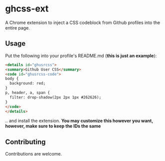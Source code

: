 # ghcss-ext
A Chrome extension to inject a CSS codeblock from Github profiles into the entire page.

## Usage
Put the following into your profile's README.md (**this is just an example**):

```md
<details id="ghusrcss">
<summary>Github User CSS</summary>
<code id="ghusrcss-code">
body {
  background: red;
}
p, header, a, span {
  filter: drop-shadow(2px 2px 1px #262626);
}
</code>
</details>
```

.. and install the extension. **You may customize this however you want, however, make sure to keep the IDs the same**

## Contributing
Contributions are welcome.
